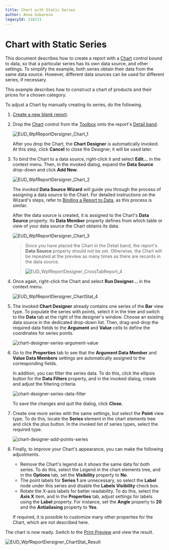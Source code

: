 ```yaml
---
title: Chart with Static Series
author: Anna Gubareva
legacyId: 116211
---
```

# Chart with Static Series
This document describes how to create a report with a [Chart](../report-elements/report-controls.md) control bound to data, so that a particular series has its own data source, and other settings. To simplify the example, both series obtain their data from the same data source. However, different data sources can be used for different series, if necessary.

This example describes how to construct a chart of products and their prices for a chosen category.

To adjust a Chart by manually creating its series, do the following.
1. [Create a new blank report](../creating-reports/basic-operations/create-a-new-report.md).
2. Drop the [Chart](../report-elements/report-controls.md) control from the [Toolbox](../interface-elements/control-toolbox.md) onto the report's [Detail band](../report-elements/report-bands.md).
	
	![EUD_WpfReportDersigner_Chart_1](../../../../images/img123911.png)
	
	After you drop the Chart, the **Chart Designer** is automatically invoked. At this step, click **Cancel** to close the Designer, it will be used later.
3. To bind the Chart to a data source, right-click it and select **Edit...** in the context menu. Then, in the invoked dialog, expand the **Data Source** drop-down and click **Add New**.
	
	![EUD_WpfReportDersigner_Chart_2](../../../../images/img123912.png)
	
	The invoked **Data Source Wizard** will guide you through the process of assigning a data source to the Chart. For detailed instructions on the Wizard's steps, refer to [Binding a Report to Data](../creating-reports/providing-data/binding-a-report-to-data.md), as this process is similar.
	
	After the data source is created, it is assigned to the Chart's **Data Source** property. Its **Data Member** property defines from which table or view of your data source the Chart obtains its data.
	
	![EUD_WpfReportDersigner_Chart_3](../../../../images/img123913.png)
	
	> Since you have placed the Chart in the Detail band, the report's **Data Source** property should not be set. Otherwise, the Chart will be repeated at the preview as many times as there are records in the data source.
	> 
	> ![EUD_WpfReportDesigner_CrossTabReport_4](../../../../images/img123582.png)
4. Once again, right-click the Chart and select **Run Designer...** in the context menu.
	
	![EUD_WpfReportDersigner_ChartStat_4](../../../../images/img123914.png)
5. The invoked **Chart Designer** already contains one series of the **Bar** view type. To populate the series with points, select it in the tree and switch to the **Data** tab at the right of the designer's window. Choose an existing data source in the dedicated drop-down list. Then, drag-and-drop the required data fields to the **Argument** and **Value** cells to define the coordinates for series points.
	
	![chart-designer-series-argument-value](../../../../images/img126208.png)
6. Go to the **Properties** tab to see that the **Argument Data Member** and **Value Data Members** settings are automatically assigned to the corresponding fields.
	
	In addition, you can filter the series data. To do this, click the ellipsis button for the **Data Filters** property, and in the invoked dialog, create and adjust the filtering criteria.
	
	![chart-designer-series-data-filter](../../../../images/img126209.png)
	
	To save the changes and quit the dialog, click **Close.**
7. Create one more series with the same settings, but select the **Point** view type. To do this, locate the **Series** element in the chart elements tree and click the plus button. In the invoked list of series types, select the required type.
	
	![chart-designer-add-points-series](../../../../images/img126210.png)
8. Finally, to improve your Chart's appearance, you can make the following adjustments.
	* Remove the Chart's legend as it shows the same data for both series. To do this, select the Legend in the chart elements tree, and in the **Options** tab, set the **Visibility** property to **No**.
	* The point labels for **Series 1** are unnecessary, so select the **Label** node under this series and disable the **Labels Visibility** check box.
	* Rotate the X-axis labels for better readability. To do this, select the **Axis X** item, and in the **Properties** tab, adjust settings for labels using the **Label** property. For instance, set the **Angle** property to **20** and the **Antialiasing** property to **Yes**.
	
	If required, it is possible to customize many other properties for the Chart, which are not described here.

The chart is now ready. Switch to the [Print Preview](../document-preview.md) and view the result.

![EUD_WpfReportDersigner_ChartStat_Result](../../../../images/img123917.png)